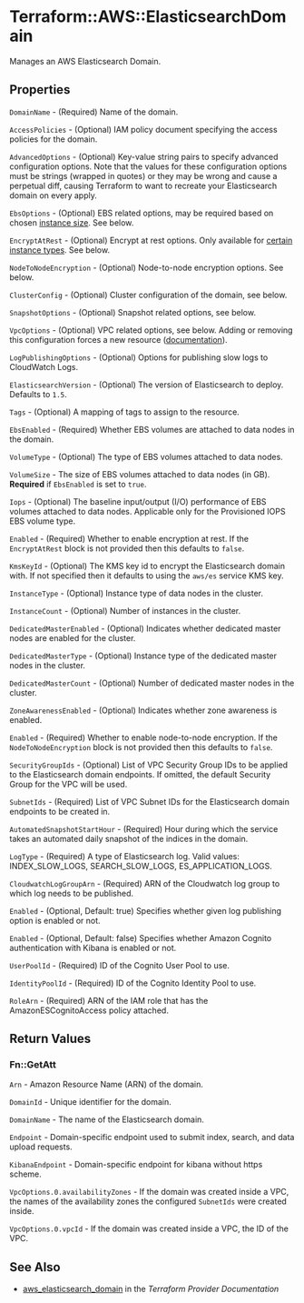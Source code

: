 # Terraform::AWS::ElasticsearchDomain

Manages an AWS Elasticsearch Domain.

## Properties

`DomainName` - (Required) Name of the domain.

`AccessPolicies` - (Optional) IAM policy document specifying the access policies for the domain.

`AdvancedOptions` - (Optional) Key-value string pairs to specify advanced configuration options.
Note that the values for these configuration options must be strings (wrapped in quotes) or they
may be wrong and cause a perpetual diff, causing Terraform to want to recreate your Elasticsearch
domain on every apply.

`EbsOptions` - (Optional) EBS related options, may be required based on chosen [instance size](https://aws.amazon.com/elasticsearch-service/pricing/). See below.

`EncryptAtRest` - (Optional) Encrypt at rest options. Only available for [certain instance types](http://docs.aws.amazon.com/elasticsearch-service/latest/developerguide/aes-supported-instance-types.html). See below.

`NodeToNodeEncryption` - (Optional) Node-to-node encryption options. See below.

`ClusterConfig` - (Optional) Cluster configuration of the domain, see below.

`SnapshotOptions` - (Optional) Snapshot related options, see below.

`VpcOptions` - (Optional) VPC related options, see below. Adding or removing this configuration forces a new resource ([documentation](https://docs.aws.amazon.com/elasticsearch-service/latest/developerguide/es-vpc.html#es-vpc-limitations)).

`LogPublishingOptions` - (Optional) Options for publishing slow logs to CloudWatch Logs.

`ElasticsearchVersion` - (Optional) The version of Elasticsearch to deploy. Defaults to `1.5`.

`Tags` - (Optional) A mapping of tags to assign to the resource.

`EbsEnabled` - (Required) Whether EBS volumes are attached to data nodes in the domain.

`VolumeType` - (Optional) The type of EBS volumes attached to data nodes.

`VolumeSize` - The size of EBS volumes attached to data nodes (in GB).
**Required** if `EbsEnabled` is set to `true`.

`Iops` - (Optional) The baseline input/output (I/O) performance of EBS volumes
attached to data nodes. Applicable only for the Provisioned IOPS EBS volume type.

`Enabled` - (Required) Whether to enable encryption at rest. If the `EncryptAtRest` block is not provided then this defaults to `false`.

`KmsKeyId` - (Optional) The KMS key id to encrypt the Elasticsearch domain with. If not specified then it defaults to using the `aws/es` service KMS key.

`InstanceType` - (Optional) Instance type of data nodes in the cluster.

`InstanceCount` - (Optional) Number of instances in the cluster.

`DedicatedMasterEnabled` - (Optional) Indicates whether dedicated master nodes are enabled for the cluster.

`DedicatedMasterType` - (Optional) Instance type of the dedicated master nodes in the cluster.

`DedicatedMasterCount` - (Optional) Number of dedicated master nodes in the cluster.

`ZoneAwarenessEnabled` - (Optional) Indicates whether zone awareness is enabled.

`Enabled` - (Required) Whether to enable node-to-node encryption. If the `NodeToNodeEncryption` block is not provided then this defaults to `false`.

`SecurityGroupIds` - (Optional) List of VPC Security Group IDs to be applied to the Elasticsearch domain endpoints. If omitted, the default Security Group for the VPC will be used.

`SubnetIds` - (Required) List of VPC Subnet IDs for the Elasticsearch domain endpoints to be created in.

`AutomatedSnapshotStartHour` - (Required) Hour during which the service takes an automated daily
snapshot of the indices in the domain.

`LogType` - (Required) A type of Elasticsearch log. Valid values: INDEX_SLOW_LOGS, SEARCH_SLOW_LOGS, ES_APPLICATION_LOGS.

`CloudwatchLogGroupArn` - (Required) ARN of the Cloudwatch log group to which log needs to be published.

`Enabled` - (Optional, Default: true) Specifies whether given log publishing option is enabled or not.

`Enabled` - (Optional, Default: false) Specifies whether Amazon Cognito authentication with Kibana is enabled or not.

`UserPoolId` - (Required) ID of the Cognito User Pool to use.

`IdentityPoolId` - (Required) ID of the Cognito Identity Pool to use.

`RoleArn` - (Required) ARN of the IAM role that has the AmazonESCognitoAccess policy attached.


## Return Values

### Fn::GetAtt

`Arn` - Amazon Resource Name (ARN) of the domain.

`DomainId` - Unique identifier for the domain.

`DomainName` - The name of the Elasticsearch domain.

`Endpoint` - Domain-specific endpoint used to submit index, search, and data upload requests.

`KibanaEndpoint` - Domain-specific endpoint for kibana without https scheme.

`VpcOptions.0.availabilityZones` - If the domain was created inside a VPC, the names of the availability zones the configured `SubnetIds` were created inside.

`VpcOptions.0.vpcId` - If the domain was created inside a VPC, the ID of the VPC.

## See Also

* [aws_elasticsearch_domain](https://www.terraform.io/docs/providers/aws/r/elasticsearch_domain.html) in the _Terraform Provider Documentation_